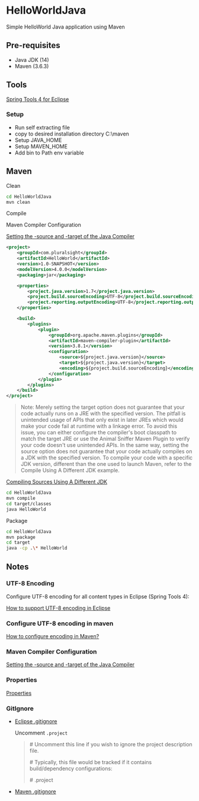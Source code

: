 # HelloWorldJava

Simple HelloWorld Java application using Maven

 ## Pre-requisites
 
 - Java JDK (14)
 - Maven (3.6.3)
 
 ## Tools
 
 [Spring Tools 4 for Eclipse](https://spring.io/tools)
 
 ### Setup
 
 - Run self extracting file
 - copy to desired installation directory C:\maven
 - Setup JAVA_HOME
 - Setup MAVEN_HOME
 - Add bin to Path env variable
 
 ## Maven
 
 Clean
 
 ```sh
 cd HelloWorldJava
 mvn clean
 ```
 
Compile
 
Maven Compiler Configuration
 
[Setting the -source and -target of the Java Compiler](https://maven.apache.org/plugins/maven-compiler-plugin/examples/set-compiler-source-and-target.html)

```xml
<project>
	<groupId>com.pluralsight</groupId>
	<artifactId>HelloWorld</artifactId>
	<version>1.0-SNAPSHOT</version>
	<modelVersion>4.0.0</modelVersion>
	<packaging>jar</packaging>

	<properties>
		<project.java.version>1.7</project.java.version>
		<project.build.sourceEncoding>UTF-8</project.build.sourceEncoding>
		<project.reporting.outputEncoding>UTF-8</project.reporting.outputEncoding>
	</properties>

	<build>
		<plugins>
			<plugin>
				<groupId>org.apache.maven.plugins</groupId>
				<artifactId>maven-compiler-plugin</artifactId>
				<version>3.8.1</version>
				<configuration>
					<source>${project.java.version}</source>
					<target>${project.java.version}</target>
					<encoding>${project.build.sourceEncoding}</encoding>
				</configuration>
			</plugin>
		</plugins>
	</build>
</project>
```

> Note: Merely setting the target option does not guarantee that your code actually runs on a JRE with the specified version. The pitfall is unintended usage of APIs that only exist in later JREs which would make your code fail at runtime with a linkage error. To avoid this issue, you can either configure the compiler's boot classpath to match the target JRE or use the Animal Sniffer Maven Plugin to verify your code doesn't use unintended APIs. In the same way, setting the source option does not guarantee that your code actually compiles on a JDK with the specified version. To compile your code with a specific JDK version, different than the one used to launch Maven, refer to the Compile Using A Different JDK example.

[Compiling Sources Using A Different JDK](https://maven.apache.org/plugins/maven-compiler-plugin/examples/compile-using-different-jdk.html)


 ```sh
 cd HelloWorldJava
 mvn compile
 cd target/classes
 java HelloWorld
 ```
 
Package
 
 ```sh
 cd HelloWorldJava
 mvn package
 cd target
 java -cp .\* HelloWorld
 ``` 
 
## Notes
 
### UTF-8 Encoding
 
Configure UTF-8 encoding for all content types in Eclipse (Spring Tools 4): 

[How to support UTF-8 encoding in Eclipse](https://stackoverflow.com/questions/9180981/how-to-support-utf-8-encoding-in-eclipse)
 
### Configure UTF-8 encoding in maven
 
[How to configure encoding in Maven?](https://stackoverflow.com/questions/3017695/how-to-configure-encoding-in-maven)
 
### Maven Compiler Configuration
 
[Setting the -source and -target of the Java Compiler](https://maven.apache.org/plugins/maven-compiler-plugin/examples/set-compiler-source-and-target.html)
  
### Properties

[Properties](https://maven.apache.org/pom.html#Properties)

### GitIgnore

- [Eclipse .gitignore](https://raw.githubusercontent.com/github/gitignore/master/Global/Eclipse.gitignore)

  Uncomment `.project` 
  
  > #&nbsp;Uncomment this line if you wish to ignore the project description file.
  >
  > #&nbsp;Typically, this file would be tracked if it contains build/dependency configurations:
  >
  > #&nbsp;.project
 
- [Maven .gitignore](https://raw.githubusercontent.com/github/gitignore/master/Maven.gitignore)

 
 
 
 
  